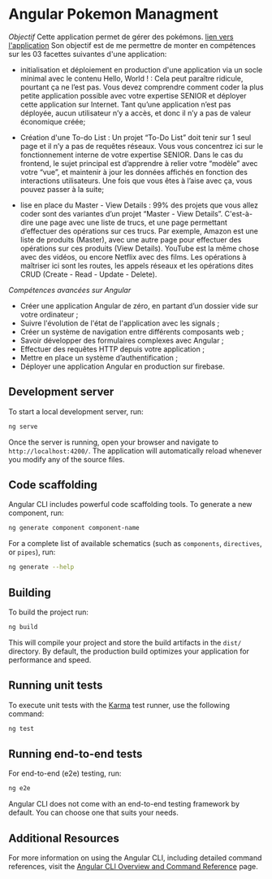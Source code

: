 # Angular Pokemon Managment
  *Objectif*
Cette application permet de gérer des pokémons. [lien vers l'application](https://angular-pokemon-management.web.app)
Son objectif est de me permettre de monter en compétences sur les 03 facettes suivantes d'une application:


- initialisation et déploiement en production d'une application via un socle minimal avec le contenu Hello, World ! : Cela peut paraître ridicule, pourtant ça ne l’est pas. Vous devez comprendre comment coder la plus petite application possible avec votre expertise SENIOR et déployer cette application sur Internet. Tant qu’une application n’est pas déployée, aucun utilisateur n’y a accès, et donc il n’y a pas de valeur économique créée;


- Création d'une To-do List : Un projet “To-Do List” doit tenir sur 1 seul page et il n’y a pas de requêtes réseaux. Vous vous concentrez ici sur le fonctionnement interne de votre expertise SENIOR. Dans le cas du frontend, le sujet principal est d’apprendre à relier votre “modèle” avec votre “vue”, et maintenir à jour les données affichés en fonction des interactions utilisateurs. Une fois que vous êtes à l’aise avec ça, vous pouvez passer à la suite;


- lise en place du Master - View Details : 99% des projets que vous allez coder sont des variantes d’un projet “Master - View Details”. C'est-à-dire une page avec une liste de trucs, et une page permettant d’effectuer des opérations sur ces trucs. Par exemple, Amazon est une liste de produits (Master), avec une autre page pour effectuer des opérations sur ces produits (View Details). YouTube est la même chose avec des vidéos, ou encore Netflix avec des films. Les opérations à maîtriser ici sont les routes, les appels réseaux et les opérations dites CRUD (Create - Read - Update - Delete).
 
 *Compétences avancées sur Angular*

- Créer une application Angular de zéro, en partant d’un dossier vide sur votre ordinateur ;
- Suivre l'évolution de l'état de l'application avec les signals ;
- Créer un système de navigation entre différents composants web ;
- Savoir développer des formulaires complexes avec Angular ;
- Effectuer des requêtes HTTP depuis votre application ;
- Mettre en place un système d’authentification ;
- Déployer une application Angular en production sur firebase.


## Development server

To start a local development server, run:

```bash
ng serve
```

Once the server is running, open your browser and navigate to `http://localhost:4200/`. The application will automatically reload whenever you modify any of the source files.

## Code scaffolding

Angular CLI includes powerful code scaffolding tools. To generate a new component, run:

```bash
ng generate component component-name
```

For a complete list of available schematics (such as `components`, `directives`, or `pipes`), run:

```bash
ng generate --help
```

## Building

To build the project run:

```bash
ng build
```

This will compile your project and store the build artifacts in the `dist/` directory. By default, the production build optimizes your application for performance and speed.

## Running unit tests

To execute unit tests with the [Karma](https://karma-runner.github.io) test runner, use the following command:

```bash
ng test
```

## Running end-to-end tests

For end-to-end (e2e) testing, run:

```bash
ng e2e
```

Angular CLI does not come with an end-to-end testing framework by default. You can choose one that suits your needs.

## Additional Resources

For more information on using the Angular CLI, including detailed command references, visit the [Angular CLI Overview and Command Reference](https://angular.dev/tools/cli) page.
